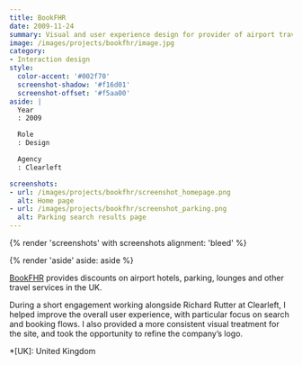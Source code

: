 ```yaml
---
title: BookFHR
date: 2009-11-24
summary: Visual and user experience design for provider of airport travel services.
image: /images/projects/bookfhr/image.jpg
category:
- Interaction design
style:
  color-accent: '#002f70'
  screenshot-shadow: '#f16d01'
  screenshot-offset: '#f5aa00'
aside: |
  Year
  : 2009

  Role
  : Design

  Agency
  : Clearleft

screenshots:
- url: /images/projects/bookfhr/screenshot_homepage.png
  alt: Home page
- url: /images/projects/bookfhr/screenshot_parking.png
  alt: Parking search results page
---
```

{% render 'screenshots' with screenshots
  alignment: 'bleed'
%}

{% render 'aside'
  aside: aside
%}

[BookFHR][1] provides discounts on airport hotels, parking, lounges and other travel services in the UK.

During a short engagement working alongside Richard Rutter at Clearleft, I helped improve the overall user experience, with particular focus on search and booking flows. I also provided a more consistent visual treatment for the site, and took the opportunity to refine the company’s logo.

[1]: https://www.bookfhr.com

*[UK]: United Kingdom
